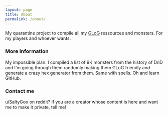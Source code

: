 ```yaml
---
layout: page
title: About
permalink: /about/
---
```


My quarantine project to compile all my [GLoG](http://goblinpunch.blogspot.com/2020/04/lair-of-lamb-final.html) ressources and monsters. For my players and whoever wants.

### More Information

My impossible plan: I compiled a list of 9K monsters from the history of DnD and I'm going through them randomly making them GLoG friendly and generate a crazy hex generator from them. Same with spells. Oh and learn GitHub.

### Contact me

u/SaltyGoo on reddit? If you are a creator whose content is here and want me to make it private, tell me!
